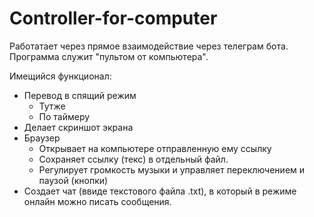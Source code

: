 # Controller-for-computer
 Работатает через прямое взаимодействие через телеграм бота. Программа служит "пультом от компьютера".
 
Имещийся функционал:
 - Перевод в спящий режим
   - Тутже
   - По таймеру
 - Делает скриншот экрана
 - Браузер
   - Открывает на компьютере отправленную ему ссылку
   - Сохраняет ссылку (текс) в отдельный файл.
   - Регулирует громкость музыки и управляет переключением и паузой (кнопки)
 - Создает чат (ввиде текстового файла .txt), в который в режиме онлайн можно писать сообщения.
